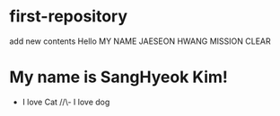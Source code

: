 # first-repository
add new contents
Hello MY NAME JAESEON
HWANG MISSION CLEAR
# My name is SangHyeok Kim!
- I love Cat
  //\\- I love dog
